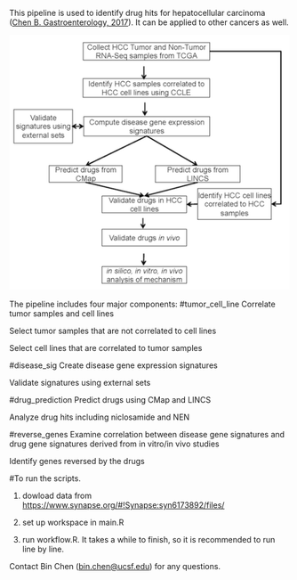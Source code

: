 This pipeline is used to identify drug hits for hepatocellular carcinoma ([Chen B. Gastroenterology, 2017](http://www.gastrojournal.org/article/S0016-5085(17)30264-0/abstract)). It can be applied to other cancers as well. 


![alt text](https://github.com/Bin-Chen-Lab/HCC_NEN/blob/master/workflow_general.png "work flow")


The pipeline includes four major components:
#tumor_cell_line
Correlate tumor samples and cell lines

Select tumor samples that are not correlated to cell lines

Select cell lines that are correlated to tumor samples

#disease_sig
Create disease gene expression signatures

Validate signatures using external sets

#drug_prediction
Predict drugs using CMap and LINCS

Analyze drug hits including niclosamide and NEN

#reverse_genes
Examine correlation between disease gene signatures and drug gene signatures derived from in vitro/in vivo studies

Identify genes reversed by the drugs

#To run the scripts.
1) dowload data from https://www.synapse.org/#!Synapse:syn6173892/files/

2) set up workspace in main.R

3) run workflow.R. It takes a while to finish, so it is recommended to run line by line.

Contact Bin Chen (bin.chen@ucsf.edu) for any questions.